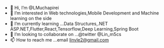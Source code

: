 - 👋 Hi, I’m @LMuchapirei
- 👀 I’m interested in Web technologies,Mobile Development and Machine learning on the side
- 🌱 I’m currently learning ...Data Structures,.NET ASP.NET,Flutter,React,Tensorflow,Deep Learning,Spring Boot
- 💞️ I’m looking to collaborate on ...@twitter  @Lin_m5cs
- 📫 How to reach me ...email linvle2@gmail.com

<!---
LMuchapirei/LMuchapirei is a ✨ special ✨ repository because its `README.md` (this file) appears on your GitHub profile.
You can click the Preview link to take a look at your changes.
--->
